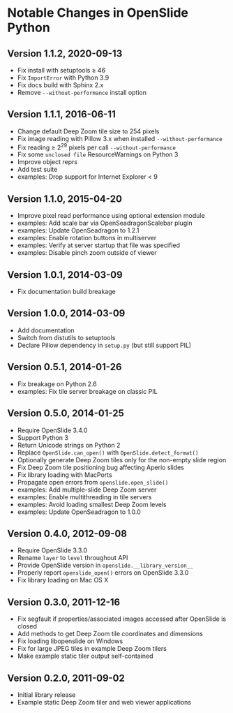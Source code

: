# Notable Changes in OpenSlide Python

## Version 1.1.2, 2020-09-13

* Fix install with setuptools &ge; 46
* Fix `ImportError` with Python 3.9
* Fix docs build with Sphinx 2.x
* Remove `--without-performance` install option

## Version 1.1.1, 2016-06-11

* Change default Deep Zoom tile size to 254 pixels
* Fix image reading with Pillow 3.x when installed `--without-performance`
* Fix reading &ge; 2<sup>29</sup> pixels per call `--without-performance`
* Fix some `unclosed file` ResourceWarnings on Python 3
* Improve object reprs
* Add test suite
* examples: Drop support for Internet Explorer &lt; 9

## Version 1.1.0, 2015-04-20

* Improve pixel read performance using optional extension module
* examples: Add scale bar via OpenSeadragonScalebar plugin
* examples: Update OpenSeadragon to 1.2.1
* examples: Enable rotation buttons in multiserver
* examples: Verify at server startup that file was specified
* examples: Disable pinch zoom outside of viewer

## Version 1.0.1, 2014-03-09

* Fix documentation build breakage

## Version 1.0.0, 2014-03-09

* Add documentation
* Switch from distutils to setuptools
* Declare Pillow dependency in `setup.py` (but still support PIL)

## Version 0.5.1, 2014-01-26

* Fix breakage on Python 2.6
* examples: Fix tile server breakage on classic PIL

## Version 0.5.0, 2014-01-25

* Require OpenSlide 3.4.0
* Support Python 3
* Return Unicode strings on Python 2
* Replace `OpenSlide.can_open()` with `OpenSlide.detect_format()`
* Optionally generate Deep Zoom tiles only for the non-empty slide region
* Fix Deep Zoom tile positioning bug affecting Aperio slides
* Fix library loading with MacPorts
* Propagate open errors from `openslide.open_slide()`
* examples: Add multiple-slide Deep Zoom server
* examples: Enable multithreading in tile servers
* examples: Avoid loading smallest Deep Zoom levels
* examples: Update OpenSeadragon to 1.0.0

## Version 0.4.0, 2012-09-08

* Require OpenSlide 3.3.0
* Rename `layer` to `level` throughout API
* Provide OpenSlide version in `openslide.__library_version__`
* Properly report `openslide_open()` errors on OpenSlide 3.3.0
* Fix library loading on Mac OS X

## Version 0.3.0, 2011-12-16

* Fix segfault if properties/associated images accessed after OpenSlide
  is closed
* Add methods to get Deep Zoom tile coordinates and dimensions
* Fix loading libopenslide on Windows
* Fix for large JPEG tiles in example Deep Zoom tilers
* Make example static tiler output self-contained

## Version 0.2.0, 2011-09-02

* Initial library release
* Example static Deep Zoom tiler and web viewer applications
